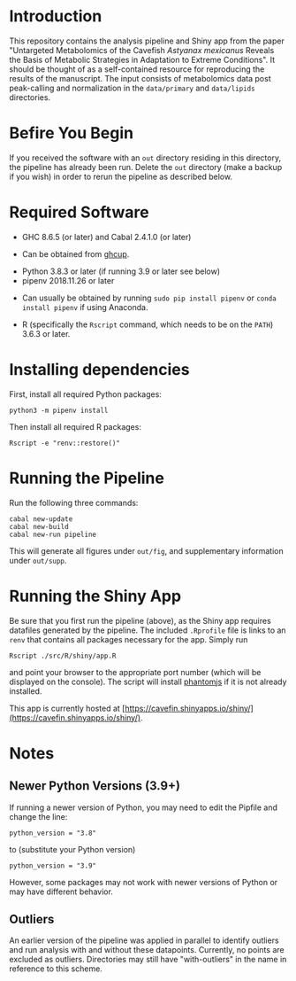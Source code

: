 # Introduction

This repository contains the analysis pipeline and Shiny app from the paper "Untargeted Metabolomics of the Cavefish *Astyanax mexicanus* Reveals the Basis of Metabolic Strategies in Adaptation to Extreme Conditions". It should be thought of as a self-contained resource for reproducing the results of the manuscript. The input consists of metabolomics data post peak-calling and normalization in the `data/primary` and `data/lipids` directories.

# Befire You Begin

If you received the software with an `out` directory residing in this directory, the pipeline has already been run.
Delete the `out` directory (make a backup if you wish) in order to rerun the pipeline as described below.

# Required Software

* GHC 8.6.5 (or later) and Cabal 2.4.1.0 (or later)
 - Can be obtained from [ghcup](https://www.haskell.org/ghcup/).
* Python 3.8.3 or later (if running 3.9 or later see below)
* pipenv 2018.11.26 or later
 - Can usually be obtained by running `sudo pip install pipenv` or `conda install pipenv` if using Anaconda.
* R (specifically the `Rscript` command, which needs to be on the `PATH`) 3.6.3 or later.

# Installing dependencies

First, install all required Python packages:

```
python3 -m pipenv install
```

Then install all required R packages:

```
Rscript -e "renv::restore()"
```

# Running the Pipeline

Run the following three commands:

```
cabal new-update
cabal new-build
cabal new-run pipeline
```

This will generate all figures under `out/fig`, and supplementary information under `out/supp`.

# Running the Shiny App

Be sure that you first run the pipeline (above), as the Shiny app requires datafiles generated by the pipeline.
The included `.Rprofile` file is links to an `renv` that contains all packages necessary for the app. Simply run

```
Rscript ./src/R/shiny/app.R
```

and point your browser to the appropriate port number (which will be displayed on the console).
The script will install [phantomjs](https://phantomjs.org/) if it is not already installed.

This app is currently hosted at [https://cavefin.shinyapps.io/shiny/](https://cavefin.shinyapps.io/shiny/).

# Notes

## Newer Python Versions (3.9+)

If running a newer version of Python, you may need to edit the Pipfile and change the line:

```
python_version = "3.8"
```

to (substitute your Python version)

```
python_version = "3.9"
```

However, some packages may not work with newer versions of Python or may have different behavior.

## Outliers

An earlier version of the pipeline was applied in parallel to identify outliers and run analysis with and without these datapoints. Currently, no points are excluded as outliers. Directories may still have "with-outliers" in the name in reference to this scheme.
